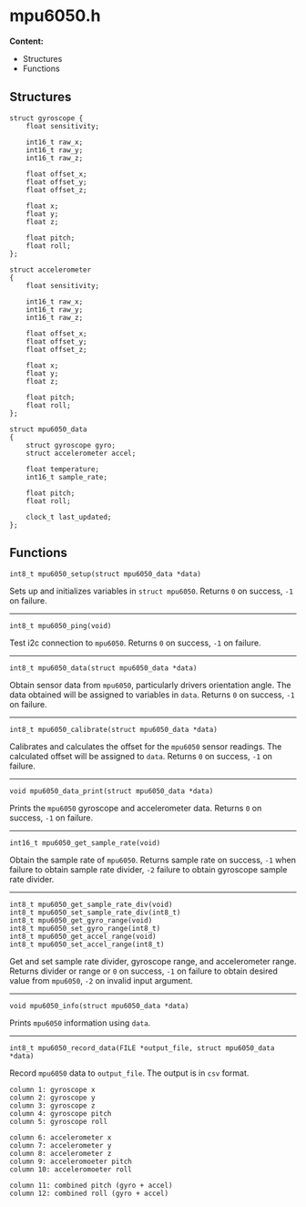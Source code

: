 # mpu6050.h

**Content:**
- Structures
- Functions


## Structures

    struct gyroscope {
        float sensitivity;

        int16_t raw_x;
        int16_t raw_y;
        int16_t raw_z;

        float offset_x;
        float offset_y;
        float offset_z;

        float x;
        float y;
        float z;

        float pitch;
        float roll;
    };

    struct accelerometer
    {
        float sensitivity;

        int16_t raw_x;
        int16_t raw_y;
        int16_t raw_z;

        float offset_x;
        float offset_y;
        float offset_z;

        float x;
        float y;
        float z;

        float pitch;
        float roll;
    };

    struct mpu6050_data
    {
        struct gyroscope gyro;
        struct accelerometer accel;

        float temperature;
        int16_t sample_rate;

        float pitch;
        float roll;

        clock_t last_updated;
    };





## Functions

    int8_t mpu6050_setup(struct mpu6050_data *data)

Sets up and initializes variables in `struct mpu6050`.  Returns `0` on success,
`-1` on failure.

---

    int8_t mpu6050_ping(void)

Test i2c connection to `mpu6050`. Returns `0` on success, `-1` on failure.

---

    int8_t mpu6050_data(struct mpu6050_data *data)

Obtain sensor data from `mpu6050`, particularly drivers orientation angle. The
data obtained will be assigned to variables in `data`.  Returns `0` on success,
`-1` on failure.

---

    int8_t mpu6050_calibrate(struct mpu6050_data *data)

Calibrates and calculates the offset for the `mpu6050` sensor readings. The
calculated offset will be assigned to `data`. Returns `0` on success, `-1` on
failure.

---

    void mpu6050_data_print(struct mpu6050_data *data)

Prints the `mpu6050` gyroscope and accelerometer data. Returns `0` on success,
`-1` on failure.

---

    int16_t mpu6050_get_sample_rate(void)

Obtain the sample rate of `mpu6050`. Returns sample rate on success, `-1` when
failure to obtain sample rate divider, `-2` failure to obtain gyroscope
sample rate divider.

---

    int8_t mpu6050_get_sample_rate_div(void)
    int8_t mpu6050_set_sample_rate_div(int8_t)
    int8_t mpu6050_get_gyro_range(void)
    int8_t mpu6050_set_gyro_range(int8_t)
    int8_t mpu6050_get_accel_range(void)
    int8_t mpu6050_set_accel_range(int8_t)

Get and set sample rate divider, gyroscope range, and accelerometer range.
Returns divider or range or `0` on success, `-1` on failure to obtain desired
value from `mpu6050`, `-2` on invalid input argument.

---

    void mpu6050_info(struct mpu6050_data *data)

Prints `mpu6050` information using `data`.

---

    int8_t mpu6050_record_data(FILE *output_file, struct mpu6050_data *data)


Record `mpu6050` data to `output_file`. The output is in `csv` format.

    column 1: gyroscope x
    column 2: gyroscope y
    column 3: gyroscope z
    column 4: gyroscope pitch
    column 5: gyroscope roll

    column 6: accelerometer x
    column 7: accelerometer y
    column 8: accelerometer z
    column 9: acceleromoeter pitch
    column 10: acceleromoeter roll

    column 11: combined pitch (gyro + accel)
    column 12: combined roll (gyro + accel)
